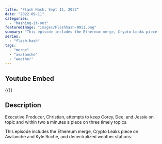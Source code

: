 ```yaml
---
title: "Flash Hash: Sept 11, 2022"
date: "2022-09-11"
categories: 
  - "hashing-it-out"
featuredImage: "images/Flashhash-0911.png"
summary: "This episode includes the Ethereum merge, Crypto Leaks piece on Avalanche and Kyle Roche, and decentralized weather stations."
series:
  - "flash-hash"
tags: 
  - "merge"
  - "avalanche"
  - "weather"
---
```





## Youtube Embed
{{<youtube yJC7BcDhdXg>}}

## Description
Executive Producer, Christian, attempts to keep Corey, Dee, and Jessie on topic and within two a minutes a piece on three timely topics.

This episode includes the Ethereum merge, Crypto Leaks piece on Avalanche and Kyle Roche, and decentralized weather stations.